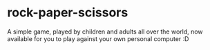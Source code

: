 # rock-paper-scissors

A simple game, played by children and adults all over the world, now available for you to play against your own personal computer :D 
